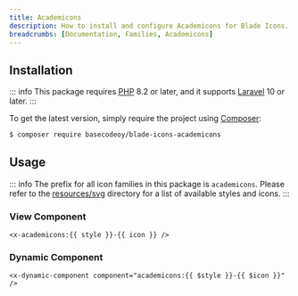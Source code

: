 ```yaml
---
title: Academicons
description: How to install and configure Academicons for Blade Icons.
breadcrumbs: [Documentation, Families, Academicons]
---
```


## Installation

::: info
This package requires [PHP](https://www.php.net/) 8.2 or later, and it supports [Laravel](https://laravel.com/) 10 or later.
:::

To get the latest version, simply require the project using [Composer](https://getcomposer.org/):

```bash
$ composer require basecodeoy/blade-icons-academicons
```

## Usage

::: info
The prefix for all icon families in this package is `academicons`. Please refer to the [resources/svg](https://github.com/basecodeoy/blade-icons-academicons/tree/main/resources/svg) directory for a list of available styles and icons.
:::

### View Component

```blade
<x-academicons:{{ style }}-{{ icon }} />
```

### Dynamic Component

```blade
<x-dynamic-component component="academicons:{{ $style }}-{{ $icon }}" />
```
